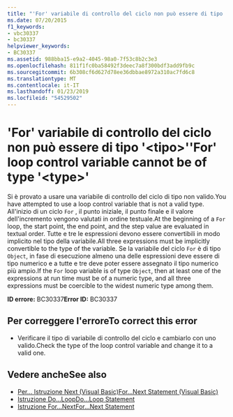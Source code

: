 ```yaml
---
title: "'For' variabile di controllo del ciclo non può essere di tipo '&lt;tipo&gt;'"
ms.date: 07/20/2015
f1_keywords:
- vbc30337
- bc30337
helpviewer_keywords:
- BC30337
ms.assetid: 988bba15-e9a2-4045-98a0-7f53c8b2c3e3
ms.openlocfilehash: 811f1fc0ba58492f3deec7a8f300bdf3add9fb9c
ms.sourcegitcommit: 6b308cf6d627d78ee36dbbae8972a310ac7fd6c8
ms.translationtype: MT
ms.contentlocale: it-IT
ms.lasthandoff: 01/23/2019
ms.locfileid: "54529502"
---
```

# <a name="for-loop-control-variable-cannot-be-of-type-lttypegt"></a><span data-ttu-id="c1e0b-102">'For' variabile di controllo del ciclo non può essere di tipo '&lt;tipo&gt;'</span><span class="sxs-lookup"><span data-stu-id="c1e0b-102">'For' loop control variable cannot be of type '&lt;type&gt;'</span></span>
<span data-ttu-id="c1e0b-103">Si è provato a usare una variabile di controllo del ciclo di tipo non valido.</span><span class="sxs-lookup"><span data-stu-id="c1e0b-103">You have attempted to use a loop control variable that is not a valid type.</span></span> <span data-ttu-id="c1e0b-104">All'inizio di un ciclo `For` , il punto iniziale, il punto finale e il valore dell'incremento vengono valutati in ordine testuale.</span><span class="sxs-lookup"><span data-stu-id="c1e0b-104">At the beginning of a `For` loop, the start point, the end point, and the step value are evaluated in textual order.</span></span> <span data-ttu-id="c1e0b-105">Tutte e tre le espressioni devono essere convertibili in modo implicito nel tipo della variabile.</span><span class="sxs-lookup"><span data-stu-id="c1e0b-105">All three expressions must be implicitly convertible to the type of the variable.</span></span> <span data-ttu-id="c1e0b-106">Se la variabile del ciclo `For` è di tipo `Object`, in fase di esecuzione almeno una delle espressioni deve essere di tipo numerico e a tutte e tre deve poter essere assegnato il tipo numerico più ampio.</span><span class="sxs-lookup"><span data-stu-id="c1e0b-106">If the `For` loop variable is of type `Object`, then at least one of the expressions at run time must be of a numeric type, and all three expressions must be coercible to the widest numeric type among them.</span></span>  
  
 <span data-ttu-id="c1e0b-107">**ID errore:** BC30337</span><span class="sxs-lookup"><span data-stu-id="c1e0b-107">**Error ID:** BC30337</span></span>  
  
## <a name="to-correct-this-error"></a><span data-ttu-id="c1e0b-108">Per correggere l'errore</span><span class="sxs-lookup"><span data-stu-id="c1e0b-108">To correct this error</span></span>  
  
-   <span data-ttu-id="c1e0b-109">Verificare il tipo di variabile di controllo del ciclo e cambiarlo con uno valido.</span><span class="sxs-lookup"><span data-stu-id="c1e0b-109">Check the type of the loop control variable and change it to a valid one.</span></span>  
  
## <a name="see-also"></a><span data-ttu-id="c1e0b-110">Vedere anche</span><span class="sxs-lookup"><span data-stu-id="c1e0b-110">See also</span></span>
- [<span data-ttu-id="c1e0b-111">Per... Istruzione Next (Visual Basic)</span><span class="sxs-lookup"><span data-stu-id="c1e0b-111">For...Next Statement (Visual Basic)</span></span>](../language-reference/statements/for-next-statement.md)
- [<span data-ttu-id="c1e0b-112">Istruzione Do...Loop</span><span class="sxs-lookup"><span data-stu-id="c1e0b-112">Do...Loop Statement</span></span>](../../visual-basic/language-reference/statements/do-loop-statement.md)
- [<span data-ttu-id="c1e0b-113">Istruzione For...Next</span><span class="sxs-lookup"><span data-stu-id="c1e0b-113">For...Next Statement</span></span>](../../visual-basic/language-reference/statements/for-next-statement.md)
